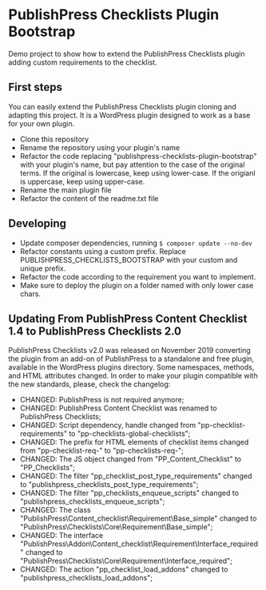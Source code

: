 PublishPress Checklists Plugin Bootstrap
=======================================

Demo project to show how to extend the PublishPress Checklists plugin adding custom requirements to the checklist.

## First steps

You can easily extend the PublishPress Checklists plugin cloning and adapting this project. It is a WordPress plugin designed to work as a base for your own plugin.

* Clone this repository
* Rename the repository using your plugin's name
* Refactor the code replacing "publishpress-checklists-plugin-bootstrap" with your plugin's name, but pay attention to the case of the original terms. If the original is lowercase, keep using lower-case. If the origianl is uppercase, keep using upper-case.
* Rename the main plugin file
* Refactor the content of the readme.txt file

## Developing

* Update composer dependencies, running `$ composer update --no-dev`
* Refactor constants using a custom prefix. Replace PUBLISHPRESS_CHECKLISTS_BOOTSTRAP with your custom and unique prefix.
* Refactor the code according to the requirement you want to implement.
* Make sure to deploy the plugin on a folder named with only lower case chars.

## Updating From PublishPress Content Checklist 1.4 to PublishPress Checklists 2.0

PublishPress Checklists v2.0 was released on November 2019 converting the plugin from an add-on of PublishPress to a standalone and free plugin, available in the WordPress plugins directory.
Some namespaces, methods, and HTML attributes changed. In order to make your plugin compatible with the new standards, please, check the changelog:

 * CHANGED: PublishPress is not required anymore;
 * CHANGED: PublishPress Content Checklist was renamed to PublishPress Checklists;
 * CHANGED: Script dependency, handle changed from "pp-checklist-requirements" to "pp-checklists-global-checklists";
 * CHANGED: The prefix for HTML elements of checklist items changed from "pp-checklist-req-" to "pp-checklists-req-";
 * CHANGED: The JS object changed from "PP_Content_Checklist" to "PP_Checklists";
 * CHANGED: The filter "pp_checklist_post_type_requirements" changed to "publishpress_checklists_post_type_requirements";
 * CHANGED: The filter "pp_checklists_enqueue_scripts" changed to "publishpress_checklists_enqueue_scripts";
 * CHANGED: The class "PublishPress\Content_checklist\Requirement\Base_simple" changed to "PublishPress\Checklists\Core\Requirement\Base_simple";
 * CHANGED: The interface "PublishPress\Addon\Content_checklist\Requirement\Interface_required" changed to "PublishPress\Checklists\Core\Requirement\Interface_required";
 * CHANGED: The action "pp_checklist_load_addons" changed to "publishpress_checklists_load_addons";
